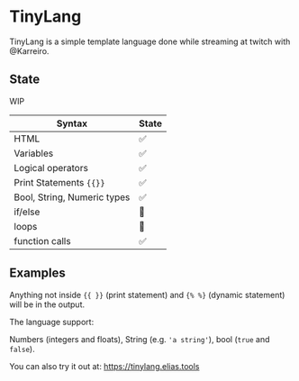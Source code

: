 # TinyLang

TinyLang is a simple template language done while streaming at twitch with @Karreiro. 

## State 

WIP

| Syntax      | State |
| ----------- | ----------- |
| HTML        | ✅       |
| Variables   | ✅        |
| Logical operators| ✅        |
| Print Statements `{{}}`   | ✅        |
| Bool, String, Numeric types   | ✅        |
| if/else   | 🚧        |
| loops   | 🚧        |
| function calls   | ✅        |


## Examples

Anything not inside `{{ }}` (print statement) and `{% %}` (dynamic statement) will be in the output.

The language support:

Numbers (integers and floats), String (e.g. `'a string'`), bool (`true` and `false`).


You can also try it out at: https://tinylang.elias.tools


